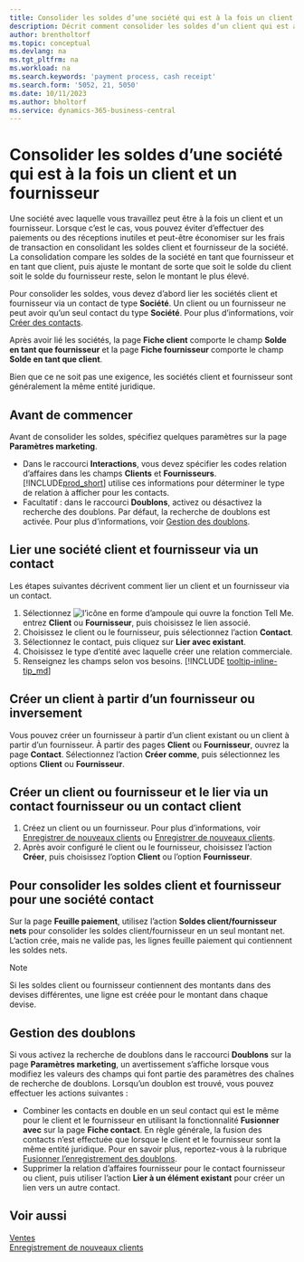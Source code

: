 ```yaml
---
title: Consolider les soldes d’une société qui est à la fois un client et un fournisseur
description: Décrit comment consolider les soldes d’un client qui est aussi un fournisseur.
author: brentholtorf
ms.topic: conceptual
ms.devlang: na
ms.tgt_pltfrm: na
ms.workload: na
ms.search.keywords: 'payment process, cash receipt'
ms.search.form: '5052, 21, 5050'
ms.date: 10/11/2023
ms.author: bholtorf
ms.service: dynamics-365-business-central
---
```

# Consolider les soldes d’une société qui est à la fois un client et un fournisseur
Une société avec laquelle vous travaillez peut être à la fois un client et un fournisseur. Lorsque c’est le cas, vous pouvez éviter d’effectuer des paiements ou des réceptions inutiles et peut-être économiser sur les frais de transaction en consolidant les soldes client et fournisseur de la société. La consolidation compare les soldes de la société en tant que fournisseur et en tant que client, puis ajuste le montant de sorte que soit le solde du client soit le solde du fournisseur reste, selon le montant le plus élevé. 

Pour consolider les soldes, vous devez d’abord lier les sociétés client et fournisseur via un contact de type **Société**. Un client ou un fournisseur ne peut avoir qu’un seul contact du type **Société**. Pour plus d’informations, voir [Créer des contacts](marketing-create-contact-companies.md).

Après avoir lié les sociétés, la page **Fiche client** comporte le champ **Solde en tant que fournisseur** et la page **Fiche fournisseur** comporte le champ **Solde en tant que client**.

Bien que ce ne soit pas une exigence, les sociétés client et fournisseur sont généralement la même entité juridique. 

## Avant de commencer
Avant de consolider les soldes, spécifiez quelques paramètres sur la page **Paramètres marketing**. 

* Dans le raccourci **Interactions**, vous devez spécifier les codes relation d’affaires dans les champs **Clients** et **Fournisseurs**. [!INCLUDE[prod_short](includes/prod_short.md)] utilise ces informations pour déterminer le type de relation à afficher pour les contacts. 
* Facultatif : dans le raccourci **Doublons**, activez ou désactivez la recherche des doublons. Par défaut, la recherche de doublons est activée. Pour plus d’informations, voir [Gestion des doublons](#handling-duplicates). 

## Lier une société client et fournisseur via un contact
Les étapes suivantes décrivent comment lier un client et un fournisseur via un contact.

1. Sélectionnez ![l’icône en forme d’ampoule qui ouvre la fonction Tell Me.](media/ui-search/search_small.png "Dites-moi ce que vous voulez faire") entrez **Client** ou **Fournisseur**, puis choisissez le lien associé.
2. Choisissez le client ou le fournisseur, puis sélectionnez l’action **Contact**.   
3. Sélectionnez le contact, puis cliquez sur **Lier avec existant**.
4. Choisissez le type d’entité avec laquelle créer une relation commerciale.
5. Renseignez les champs selon vos besoins. [!INCLUDE [tooltip-inline-tip_md](includes/tooltip-inline-tip_md.md)]

## Créer un client à partir d’un fournisseur ou inversement
Vous pouvez créer un fournisseur à partir d’un client existant ou un client à partir d’un fournisseur. À partir des pages **Client** ou **Fournisseur**, ouvrez la page **Contact**. Sélectionnez l’action **Créer comme**, puis sélectionnez les options **Client** ou **Fournisseur**. 

## Créer un client ou fournisseur et le lier via un contact fournisseur ou un contact client
1. Créez un client ou un fournisseur. Pour plus d’informations, voir [Enregistrer de nouveaux clients](sales-how-register-new-customers.md) ou [Enregistrer de nouveaux clients](sales-how-register-new-customers.md).
2. Après avoir configuré le client ou le fournisseur, choisissez l’action **Créer**, puis choisissez l’option **Client** ou l’option **Fournisseur**. 

## Pour consolider les soldes client et fournisseur pour une société contact
Sur la page **Feuille paiement**, utilisez l’action **Soldes client/fournisseur nets** pour consolider les soldes client/fournisseur en un seul montant net. L’action crée, mais ne valide pas, les lignes feuille paiement qui contiennent les soldes nets.

> [!NOTE]
> Si les soldes client ou fournisseur contiennent des montants dans des devises différentes, une ligne est créée pour le montant dans chaque devise.

## Gestion des doublons
Si vous activez la recherche de doublons dans le raccourci **Doublons** sur la page **Paramètres marketing**, un avertissement s’affiche lorsque vous modifiez les valeurs des champs qui font partie des paramètres des chaînes de recherche de doublons. Lorsqu’un doublon est trouvé, vous pouvez effectuer les actions suivantes :

* Combiner les contacts en double en un seul contact qui est le même pour le client et le fournisseur en utilisant la fonctionnalité **Fusionner avec** sur la page **Fiche contact**. En règle générale, la fusion des contacts n’est effectuée que lorsque le client et le fournisseur sont la même entité juridique. Pour en savoir plus, reportez-vous à la rubrique [Fusionner l’enregistrement des doublons](sales-how-merge-duplicate-records.md). 
* Supprimer la relation d’affaires fournisseur pour le contact fournisseur ou client, puis utiliser l’action **Lier à un élément existant** pour créer un lien vers un autre contact.    

## Voir aussi
[Ventes](sales-manage-sales.md)  
[Enregistrement de nouveaux clients](sales-how-register-new-customers.md)  
